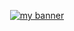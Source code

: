 <p align="center">
  <a href="#" target="_blank" rel="vue read more"><img src="![Frame 1(1)](https://user-images.githubusercontent.com/61194721/216811772-00f701c8-47f8-4ee5-9909-2ac9e152c3b8.png)" alt="my banner"></a>
</p>
